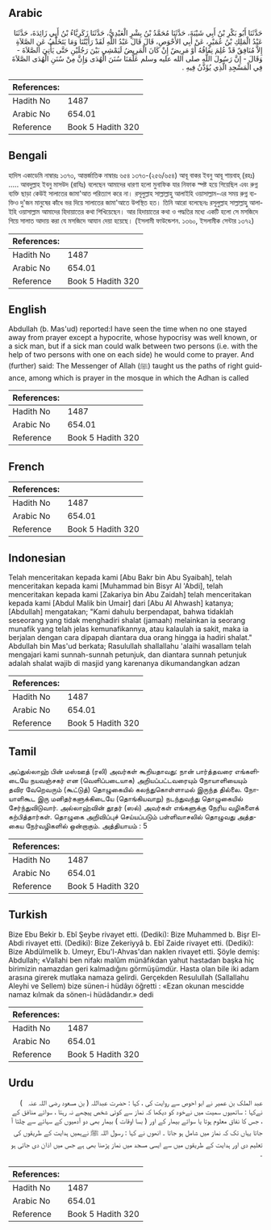 ## Arabic


<div dir="rtl" lang="ar" style={{fontSize:'larger',backgroundColor:'#f8f9fa',padding:20}}>
حَدَّثَنَا أَبُو بَكْرِ بْنُ أَبِي شَيْبَةَ، حَدَّثَنَا مُحَمَّدُ بْنُ بِشْرٍ الْعَبْدِيُّ، حَدَّثَنَا زَكَرِيَّاءُ بْنُ أَبِي زَائِدَةَ، حَدَّثَنَا عَبْدُ الْمَلِكِ بْنُ عُمَيْرٍ، عَنْ أَبِي الأَحْوَصِ، قَالَ قَالَ عَبْدُ اللَّهِ لَقَدْ رَأَيْتُنَا وَمَا يَتَخَلَّفُ عَنِ الصَّلاَةِ إِلاَّ مُنَافِقٌ قَدْ عُلِمَ نِفَاقُهُ أَوْ مَرِيضٌ إِنْ كَانَ الْمَرِيضُ لَيَمْشِي بَيْنَ رَجُلَيْنِ حَتَّى يَأْتِيَ الصَّلاَةَ - وَقَالَ - إِنَّ رَسُولَ اللَّهِ صلى الله عليه وسلم عَلَّمَنَا سُنَنَ الْهُدَى وَإِنَّ مِنْ سُنَنِ الْهُدَى الصَّلاَةَ فِي الْمَسْجِدِ الَّذِي يُؤَذَّنُ فِيهِ ‏.‏
</div>
<div style={{backgroundColor:'#f8f9fa',padding:20, marginBottom: 10}}><table> <thead> <tr> <th>References:</th> <th></th> </tr> </thead> <tbody><tr><td>Hadith No</td><td>1487</td></tr><tr><td>Arabic No</td><td>654.01</td></tr><tr><td>Reference</td><td>Book 5 Hadith 320</td></tr></tbody></table></div>

## Bengali


<div dir="ltr" lang="bn" style={{fontSize:'larger',backgroundColor:'#f8f9fa',padding:20}}>
হাদিস একাডেমি নাম্বারঃ ১৩৭৩, আন্তর্জাতিক নাম্বারঃ ৬৫৪ ১৩৭৩-(২৫৬/৬৫৪) আবূ বাকর ইবনু আবূ শায়বাহ্ (রহঃ) ..... আবদুল্লাহ ইবনু মাসউদ (রাযিঃ) বলেছেন আমাদের ধারণা হলো মুনাফিক যার নিফাক স্পষ্ট হয়ে গিয়েছিল এবং রুগ্ন ব্যক্তি ছাড়া কেউই সালাতের জামা'আত পরিত্যাগ করে না। রসূলুল্লাহ সাল্লাল্লাহু আলাইহি ওয়াসাল্লাম-এর সময় রুগ্ন ব্যক্তিও দু'জন মানুষের কাঁধে ভর দিয়ে সালাতের জামা'আতে উপস্থিত হত। তিনি আরো বলেছেনঃ রসূলুল্লাহ সাল্লাল্লাহু আলাইহি ওয়াসাল্লাম আমাদের হিদায়াতের কথা শিখিয়েছেন। আর হিদায়াতের কথা ও পদ্ধতির মধ্যে একটি হলো সে মসজিদে গিয়ে সালাত আদায় করা যে মসজিদে আযান দেয়া হয়েছে। (ইসলামী ফাউন্ডেশন. ১৩৬০, ইসলামীক সেন্টার ১৩৭২)
</div>
<div style={{backgroundColor:'#f8f9fa',padding:20, marginBottom: 10}}><table> <thead> <tr> <th>References:</th> <th></th> </tr> </thead> <tbody><tr><td>Hadith No</td><td>1487</td></tr><tr><td>Arabic No</td><td>654.01</td></tr><tr><td>Reference</td><td>Book 5 Hadith 320</td></tr></tbody></table></div>

## English


<div dir="ltr" lang="en" style={{fontSize:'larger',backgroundColor:'#f8f9fa',padding:20}}>
Abdullah (b. Mas'ud) reported:I have seen the time when no one stayed away from prayer except a hypocrite, whose hypocrisy was well known, or a sick man, but if a sick man could walk between two persons (i.e. with the help of two persons with one on each side) he would come to prayer. And (further) said: The Messenger of Allah (ﷺ) taught us the paths of right guidance, among which is prayer in the mosque in which the Adhan is called
</div>
<div style={{backgroundColor:'#f8f9fa',padding:20, marginBottom: 10}}><table> <thead> <tr> <th>References:</th> <th></th> </tr> </thead> <tbody><tr><td>Hadith No</td><td>1487</td></tr><tr><td>Arabic No</td><td>654.01</td></tr><tr><td>Reference</td><td>Book 5 Hadith 320</td></tr></tbody></table></div>

## French


<div dir="ltr" lang="fr" style={{fontSize:'larger',backgroundColor:'#f8f9fa',padding:20}}>

</div>
<div style={{backgroundColor:'#f8f9fa',padding:20, marginBottom: 10}}><table> <thead> <tr> <th>References:</th> <th></th> </tr> </thead> <tbody><tr><td>Hadith No</td><td>1487</td></tr><tr><td>Arabic No</td><td>654.01</td></tr><tr><td>Reference</td><td>Book 5 Hadith 320</td></tr></tbody></table></div>

## Indonesian


<div dir="ltr" lang="id" style={{fontSize:'larger',backgroundColor:'#f8f9fa',padding:20}}>
Telah menceritakan kepada kami [Abu Bakr bin Abu Syaibah], telah menceritakan kepada kami [Muhammad bin Bisyr Al 'Abdi], telah menceritakan kepada kami [Zakariya bin Abu Zaidah] telah menceritakan kepada kami [Abdul Malik bin Umair] dari [Abu Al Ahwash] katanya; [Abdullah] mengatakan; "Kami dahulu berpendapat, bahwa tidaklah seseorang yang tidak menghadiri shalat (jamaah) melainkan ia seorang munafik yang telah jelas kemunafikannya, atau kalaulah ia sakit, maka ia berjalan dengan cara dipapah diantara dua orang hingga ia hadiri shalat." Abdullah bin Mas'ud berkata; Rasulullah shallallahu 'alaihi wasallam telah mengajari kami sunnah-sunnah petunjuk, dan diantara sunnah petunjuk adalah shalat wajib di masjid yang karenanya dikumandangkan adzan
</div>
<div style={{backgroundColor:'#f8f9fa',padding:20, marginBottom: 10}}><table> <thead> <tr> <th>References:</th> <th></th> </tr> </thead> <tbody><tr><td>Hadith No</td><td>1487</td></tr><tr><td>Arabic No</td><td>654.01</td></tr><tr><td>Reference</td><td>Book 5 Hadith 320</td></tr></tbody></table></div>

## Tamil


<div dir="ltr" lang="ta" style={{fontSize:'larger',backgroundColor:'#f8f9fa',padding:20}}>
அப்துல்லாஹ் பின் மஸ்ஊத் (ரலி) அவர்கள் கூறியதாவது: நான் பார்த்தவரை எங்களிடையே நயவஞ்சகர் என (வெளிப்படையாக) அறியப்பட்டவரையும் நோயாளியையும் தவிர வேறெவரும் (கூட்டுத்) தொழுகையில் கலந்துகொள்ளாமல் இருந்த தில்லை. நோயாளிகூட இரு மனிதர்களுக்கிடையே (தொங்கியவாறு) நடந்துவந்து தொழுகையில் சேர்ந்துவிடுவார். அல்லாஹ்வின் தூதர் (ஸல்) அவர்கள் எங்களுக்கு நேரிய வழிகளைக் கற்பித்தார்கள். தொழுகை அறிவிப்புச் செய்யப்படும் பள்ளிவாசலில் தொழுவது அத்தகைய நேர்வழிகளில் ஒன்றாகும். அத்தியாயம் : 5
</div>
<div style={{backgroundColor:'#f8f9fa',padding:20, marginBottom: 10}}><table> <thead> <tr> <th>References:</th> <th></th> </tr> </thead> <tbody><tr><td>Hadith No</td><td>1487</td></tr><tr><td>Arabic No</td><td>654.01</td></tr><tr><td>Reference</td><td>Book 5 Hadith 320</td></tr></tbody></table></div>

## Turkish


<div dir="ltr" lang="tr" style={{fontSize:'larger',backgroundColor:'#f8f9fa',padding:20}}>
Bize Ebu Bekir b. Ebî Şeybe rivayet etti. (Dediki): Bize Muhammed b. Bişr El-Abdi rivayet etti. (Dediki): Bize Zekeriyyâ b. Ebî Zaide rivayet etti. (Dediki): Bize Abdülmelik b. Umeyr, Ebu'l-Ahvas'dan naklen rivayet etti. Şöyle demiş: Abdullah; «Vallahi ben nifakı malûm münâfıkdan yahut hastadan başka hiç birimizin namazdan geri kalmadığını görmüşümdür. Hasta olan bile iki adam arasına girerek mutlaka namaza gelirdi. Gerçekden Resulullah (Sallallahu Aleyhi ve Sellem) bize sünen-i hüdâyı öğretti : «Ezan okunan mescidde namaz kılmak da sönen-i hüdâdandır.» dedi
</div>
<div style={{backgroundColor:'#f8f9fa',padding:20, marginBottom: 10}}><table> <thead> <tr> <th>References:</th> <th></th> </tr> </thead> <tbody><tr><td>Hadith No</td><td>1487</td></tr><tr><td>Arabic No</td><td>654.01</td></tr><tr><td>Reference</td><td>Book 5 Hadith 320</td></tr></tbody></table></div>

## Urdu


<div dir="rtl" lang="ur" style={{fontSize:'larger',backgroundColor:'#f8f9fa',padding:20}}>
عبد الملک بن عمیر نے ابو احوص سے روایت کی ، کہا : حضرت عبداللہ ( بن مسعود ‌رضی ‌اللہ ‌عنہ ‌ ‌ ) نےکہا : ساتھیوں سمیت میں نےخود کو دیکھا کہ نماز سے کوئی شخص پیچھے نہ رہتا ، سوائے منافق کے ، جس کا نفاق معلوم ہوتا یا سوائے بیمار کے اور ( بسا اوقات ) بیمار بھی دو آدمیوں کے سہائے سے چلتا آ جاتا یہاں تک کہ نماز میں شامل ہو جاتا ۔ انھوں نے کہا : رسول اللہ ﷺ نےہمیں ہدایت کے طریقوں کی تعلیم دی اور ہدایت کے طریقوں میں سے ایسی مسجد میں نماز پڑھنا بھی ہے جس میں اذان دی جاتی ہو ۔
</div>
<div style={{backgroundColor:'#f8f9fa',padding:20, marginBottom: 10}}><table> <thead> <tr> <th>References:</th> <th></th> </tr> </thead> <tbody><tr><td>Hadith No</td><td>1487</td></tr><tr><td>Arabic No</td><td>654.01</td></tr><tr><td>Reference</td><td>Book 5 Hadith 320</td></tr></tbody></table></div>